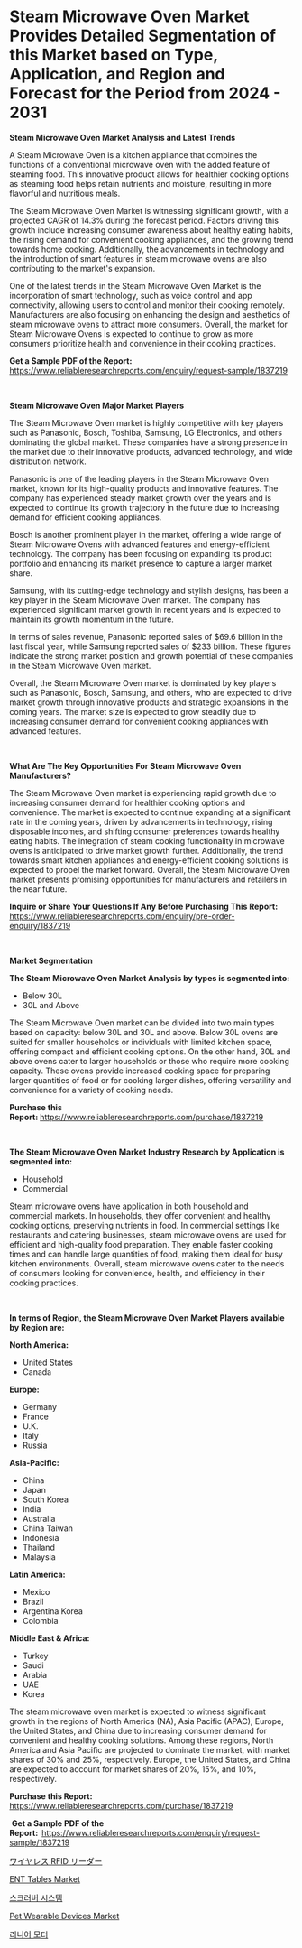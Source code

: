 <p><h1>Steam Microwave Oven Market Provides Detailed Segmentation of this Market based on Type, Application, and Region and Forecast for the Period from 2024 - 2031</h1></p><p><strong>Steam Microwave Oven Market Analysis and Latest Trends</strong></p>
<p><p>A Steam Microwave Oven is a kitchen appliance that combines the functions of a conventional microwave oven with the added feature of steaming food. This innovative product allows for healthier cooking options as steaming food helps retain nutrients and moisture, resulting in more flavorful and nutritious meals.</p><p>The Steam Microwave Oven Market is witnessing significant growth, with a projected CAGR of 14.3% during the forecast period. Factors driving this growth include increasing consumer awareness about healthy eating habits, the rising demand for convenient cooking appliances, and the growing trend towards home cooking. Additionally, the advancements in technology and the introduction of smart features in steam microwave ovens are also contributing to the market's expansion.</p><p>One of the latest trends in the Steam Microwave Oven Market is the incorporation of smart technology, such as voice control and app connectivity, allowing users to control and monitor their cooking remotely. Manufacturers are also focusing on enhancing the design and aesthetics of steam microwave ovens to attract more consumers. Overall, the market for Steam Microwave Ovens is expected to continue to grow as more consumers prioritize health and convenience in their cooking practices.</p></p>
<p><strong>Get a Sample PDF of the Report:&nbsp;</strong> <a href="https://www.reliableresearchreports.com/enquiry/request-sample/1837219">https://www.reliableresearchreports.com/enquiry/request-sample/1837219</a></p>
<p>&nbsp;</p>
<p><strong>Steam Microwave Oven Major Market Players</strong></p>
<p><p>The Steam Microwave Oven market is highly competitive with key players such as Panasonic, Bosch, Toshiba, Samsung, LG Electronics, and others dominating the global market. These companies have a strong presence in the market due to their innovative products, advanced technology, and wide distribution network.</p><p>Panasonic is one of the leading players in the Steam Microwave Oven market, known for its high-quality products and innovative features. The company has experienced steady market growth over the years and is expected to continue its growth trajectory in the future due to increasing demand for efficient cooking appliances.</p><p>Bosch is another prominent player in the market, offering a wide range of Steam Microwave Ovens with advanced features and energy-efficient technology. The company has been focusing on expanding its product portfolio and enhancing its market presence to capture a larger market share.</p><p>Samsung, with its cutting-edge technology and stylish designs, has been a key player in the Steam Microwave Oven market. The company has experienced significant market growth in recent years and is expected to maintain its growth momentum in the future.</p><p>In terms of sales revenue, Panasonic reported sales of $69.6 billion in the last fiscal year, while Samsung reported sales of $233 billion. These figures indicate the strong market position and growth potential of these companies in the Steam Microwave Oven market.</p><p>Overall, the Steam Microwave Oven market is dominated by key players such as Panasonic, Bosch, Samsung, and others, who are expected to drive market growth through innovative products and strategic expansions in the coming years. The market size is expected to grow steadily due to increasing consumer demand for convenient cooking appliances with advanced features.</p></p>
<p>&nbsp;</p>
<p><strong>What Are The Key Opportunities For Steam Microwave Oven Manufacturers?</strong></p>
<p><p>The Steam Microwave Oven market is experiencing rapid growth due to increasing consumer demand for healthier cooking options and convenience. The market is expected to continue expanding at a significant rate in the coming years, driven by advancements in technology, rising disposable incomes, and shifting consumer preferences towards healthy eating habits. The integration of steam cooking functionality in microwave ovens is anticipated to drive market growth further. Additionally, the trend towards smart kitchen appliances and energy-efficient cooking solutions is expected to propel the market forward. Overall, the Steam Microwave Oven market presents promising opportunities for manufacturers and retailers in the near future.</p></p>
<p><strong>Inquire or Share Your Questions If Any Before Purchasing This Report:</strong> <a href="https://www.reliableresearchreports.com/enquiry/pre-order-enquiry/1837219">https://www.reliableresearchreports.com/enquiry/pre-order-enquiry/1837219</a></p>
<p>&nbsp;</p>
<p><strong>Market Segmentation</strong></p>
<p><strong>The Steam Microwave Oven Market Analysis by types is segmented into:</strong></p>
<p><ul><li>Below 30L</li><li>30L and Above</li></ul></p>
<p><p>The Steam Microwave Oven market can be divided into two main types based on capacity: below 30L and 30L and above. Below 30L ovens are suited for smaller households or individuals with limited kitchen space, offering compact and efficient cooking options. On the other hand, 30L and above ovens cater to larger households or those who require more cooking capacity. These ovens provide increased cooking space for preparing larger quantities of food or for cooking larger dishes, offering versatility and convenience for a variety of cooking needs.</p></p>
<p><strong>Purchase this Report:&nbsp;</strong><a href="https://www.reliableresearchreports.com/purchase/1837219">https://www.reliableresearchreports.com/purchase/1837219</a></p>
<p>&nbsp;</p>
<p><strong>The Steam Microwave Oven Market Industry Research by Application is segmented into:</strong></p>
<p><ul><li>Household</li><li>Commercial</li></ul></p>
<p><p>Steam microwave ovens have application in both household and commercial markets. In households, they offer convenient and healthy cooking options, preserving nutrients in food. In commercial settings like restaurants and catering businesses, steam microwave ovens are used for efficient and high-quality food preparation. They enable faster cooking times and can handle large quantities of food, making them ideal for busy kitchen environments. Overall, steam microwave ovens cater to the needs of consumers looking for convenience, health, and efficiency in their cooking practices.</p></p>
<p>&nbsp;</p>
<p><strong>In terms of Region, the Steam Microwave Oven Market Players available by Region are:</strong></p>
<p>
    <p> <strong> North America: </strong>
        <ul>
            <li>United States</li>
            <li>Canada</li>
        </ul>
        </p> 
    <p> <strong> Europe: </strong>
        <ul>
            <li>Germany</li>
            <li>France</li>
            <li>U.K.</li>
            <li>Italy</li>
            <li>Russia</li>
        </ul>
        </p> 
    <p> <strong> Asia-Pacific: </strong>
        <ul>
            <li>China</li>
            <li>Japan</li>
            <li>South Korea</li>
            <li>India</li>
            <li>Australia</li>
            <li>China Taiwan</li>
            <li>Indonesia</li>
            <li>Thailand</li>
            <li>Malaysia</li>
        </ul>
        </p> 
    <p> <strong> Latin America: </strong>
        <ul>
            <li>Mexico</li>
            <li>Brazil</li>
            <li>Argentina Korea</li>
            <li>Colombia</li>
        </ul>
        </p> 
    <p> <strong> Middle East & Africa: </strong>
        <ul>
            <li>Turkey</li>
            <li>Saudi</li>
            <li>Arabia</li>
            <li>UAE</li>
            <li>Korea</li>
        </ul>
    </p>
    </p>
<p><p>The steam microwave oven market is expected to witness significant growth in the regions of North America (NA), Asia Pacific (APAC), Europe, the United States, and China due to increasing consumer demand for convenient and healthy cooking solutions. Among these regions, North America and Asia Pacific are projected to dominate the market, with market shares of 30% and 25%, respectively. Europe, the United States, and China are expected to account for market shares of 20%, 15%, and 10%, respectively.</p></p>
<p><strong>Purchase this Report: </strong><a href="https://www.reliableresearchreports.com/purchase/1837219">https://www.reliableresearchreports.com/purchase/1837219</a></p>
<p>&nbsp;<strong>Get a Sample PDF of the Report:&nbsp;&nbsp;</strong><a href="https://www.reliableresearchreports.com/enquiry/request-sample/1837219">https://www.reliableresearchreports.com/enquiry/request-sample/1837219</a></p>
<p><strong></strong></p>
<p><p><a href="https://github.com/hwbcz413288296/Market-Research-Report-List-1/blob/main/47344484423.md">ワイヤレス RFID リーダー</a></p><p><a href="https://issuu.com/reportprime-2/docs/ent-tables-market-size-2030.pptx">ENT Tables Market</a></p><p><a href="https://github.com/bunxhcci35271755/Market-Research-Report-List-1/blob/main/97963034025.md">스크러버 시스템</a></p><p><a href="https://github.com/derrinmiltonellis35gcl/Market-Research-Report-List-1/blob/main/pet-wearable-devices-market.md">Pet Wearable Devices Market</a></p><p><a href="https://github.com/fredrickeglers/Market-Research-Report-List-1/blob/main/83911494026.md">리니어 모터</a></p></p>